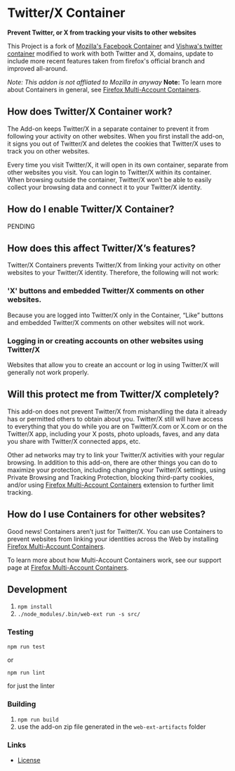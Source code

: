 # Twitter/X Container

**Prevent Twitter, or X  from tracking your visits to other websites**

This Project is a fork of [Mozilla's Facebook Container](https://addons.mozilla.org/firefox/addon/facebook-container/) and [Vishwa's twitter container](https://github.com/v1shwa/contain-twitter) modified to work with both Twitter and X, domains, update to include more recent features taken from firefox's official branch and improved all-around. 
<!-- For installation & Usage instructions follow this [link](https://addons.mozilla.org/en-US/firefox/addon/twitter-container/) -->

*Note: This addon is not affliated to Mozilla in anyway*
**Note:** To learn more about Containers in general, see [Firefox Multi-Account Containers](https://support.mozilla.org/kb/containers).

## How does Twitter/X Container work?

The Add-on keeps Twitter/X in a separate container to prevent it from following your activity on other websites. When you first install the add-on, it signs you out of Twitter/X and deletes the cookies that Twitter/X uses to track you on other websites. 

Every time you visit Twitter/X, it will open in its own container, separate from other websites you visit.  You can login to Twitter/X within its container.  When browsing outside the container, Twitter/X won’t be able to easily collect your browsing data and connect it to your Twitter/X identity.

## How do I enable Twitter/X Container?
PENDING 
<!-- 
We’ve made it easy to take steps to protect your privacy so you can go on with your day.

1. [Install Twitter/X Container](https://addons.mozilla.org/firefox/addon/Twitter/X-container/). This will log you out of Twitter/X and delete the cookies it’s been using to track you.
2. Open Twitter/X and use it like you normally would.  Firefox will automatically switch to the Twitter/X Container tab for you.
3. If you click on a link to a page outside of Twitter/X or type in another website in the address bar, Firefox will load them outside of the Twitter/X Container -->

## How does this affect Twitter/X’s features?

Twitter/X Containers prevents Twitter/X from linking your activity on other websites to your Twitter/X identity. Therefore, the following will not work:

### 'X' buttons and embedded Twitter/X comments on other websites.

Because you are logged into Twitter/X only in the Container, “Like” buttons and embedded Twitter/X comments on other websites will not work.

### Logging in or creating accounts on other websites using Twitter/X

Websites that allow you to create an account or log in using Twitter/X will generally not work properly.

## Will this protect me from Twitter/X completely?

This add-on does not prevent Twitter/X from mishandling the data it already has or permitted others to obtain about you. Twitter/X still will have access to everything that you do while you are on Twitter/X.com or X.com or on the Twitter/X app, including your X posts, photo uploads, faves, and any data you share with Twitter/X connected apps, etc.  

Other ad networks may try to link your Twitter/X activities with your regular browsing. In addition to this add-on, there are other things you can do to maximize your protection, including changing your Twitter/X settings, using Private Browsing and Tracking Protection, blocking third-party cookies, and/or using [Firefox Multi-Account Containers](https://addons.mozilla.org/firefox/addon/multi-account-containers/ ) extension to further limit tracking.

## How do I use Containers for other websites?

Good news! Containers aren’t just for Twitter/X. You can use Containers to prevent websites from linking your identities across the Web by installing [Firefox Multi-Account Containers](https://addons.mozilla.org/firefox/addon/multi-account-containers/).

To learn more about how Multi-Account Containers work, see our support page at [Firefox Multi-Account Containers](https://addons.mozilla.org/firefox/addon/multi-account-containers/).

## Development

1. `npm install`
2. `./node_modules/.bin/web-ext run -s src/`

### Testing
`npm run test`

or

`npm run lint`

for just the linter

### Building

1. `npm run build`
2. use the add-on zip file generated in the `web-ext-artifacts` folder


### Links

- [License](./LICENSE)
